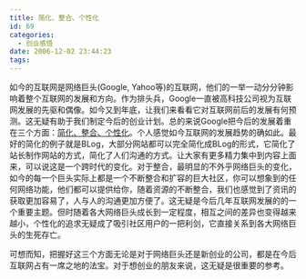 ```yaml
---
title: 简化、整合、个性化
id: 69
categories:
  - 创业感悟
date: 2006-12-02 23:44:23
tags:
---
```


如今的互联网是网络巨头(Google, Yahoo等)的互联网，他们的一举一动分分钟影响着整个互联网的发展和方向。作为排头兵，Google一直被高科技公司视为互联网发展的先驱和偶像。如今又到年底，让我们来看看它对互联网前后的发展有何预测。这无疑有助于我们制定今后的创业计划。总的来说Google把今后的发展着重在三个方面：[简化、整合、个性化](http://googlesystem.blogspot.com/2006/12/googles-plans-for-2007.html)。个人感觉如今互联网的发展趋势的确如此。最好的简化的例子就是BLog，大部分网站都可以完全简化成BLog的形式，它简化了站长制作网站的方式，简化了人们沟通的方式。让大家有更多精力集中到内容上面来，可以说这是一个跨时代的变化。对于整合，最明显的不外乎网络巨头的变化，如今的每一个巨头实际上都是一个不断整合和扩容的巨大社区，你可以想象到的任何网络功能，他们都可以提供给你，随着资源的不断整合，我们也感觉到了资讯的获取更加容易了，人与人的沟通更加方便了。这无疑是今后几年互联网发展的的一个重要主题。但时随着各大网络巨头成长到一定程度，相互之间的差异也变得越来越小，个性化的追求无疑成了吸引社区用户的一把利剑，它直接关系到各大网络巨头的生死存亡。

可想而知，把握好这三个方面无论是对于网络巨头还是新创业的公司，都是在今后互联网占有一席之地的法宝。对于想创业的朋友来说，这无疑是很重要的参考。